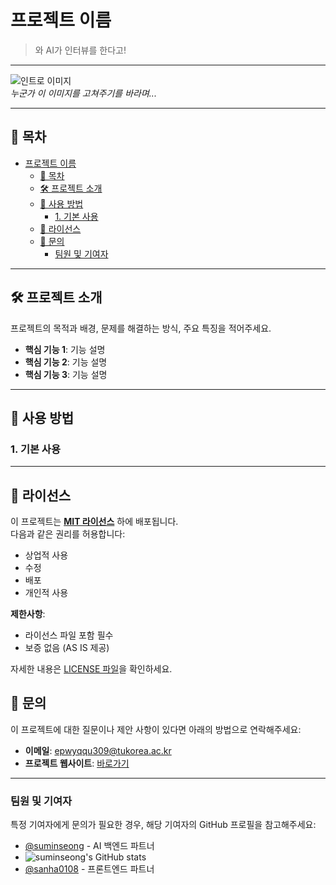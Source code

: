 # 프로젝트 이름
> 와 AI가 인터뷰를 한다고!

---

![인트로 이미지](https://i.ibb.co/Jmjr2fD/Frame-83.png)  
*누군가 이 이미지를 고쳐주기를 바라며...*

---

## 📖 목차
- [프로젝트 이름](#프로젝트-이름)
  - [📖 목차](#-목차)
  - [🛠️ 프로젝트 소개](#️-프로젝트-소개)
  - [🚀 사용 방법](#-사용-방법)
    - [1. 기본 사용](#1-기본-사용)
  - [📜 라이선스](#-라이선스)
  - [📧 문의](#-문의)
    - [팀원 및 기여자](#팀원-및-기여자)

---

## 🛠️ 프로젝트 소개
프로젝트의 목적과 배경, 문제를 해결하는 방식, 주요 특징을 적어주세요.

- **핵심 기능 1**: 기능 설명
- **핵심 기능 2**: 기능 설명
- **핵심 기능 3**: 기능 설명

---


## 🚀 사용 방법
### 1. 기본 사용


---

## 📜 라이선스

이 프로젝트는 **[MIT 라이선스](LICENSE)** 하에 배포됩니다.  
다음과 같은 권리를 허용합니다:

- 상업적 사용
- 수정
- 배포
- 개인적 사용

**제한사항**:
- 라이선스 파일 포함 필수
- 보증 없음 (AS IS 제공)

자세한 내용은 [LICENSE 파일](./LICENSE)을 확인하세요.

## 📧 문의

이 프로젝트에 대한 질문이나 제안 사항이 있다면 아래의 방법으로 연락해주세요:

- **이메일**: [epwyqqu309@tukorea.ac.kr](mailto:epwyqqu309@tukorea.ac.kr)
- **프로젝트 웹사이트**: [바로가기](https://아직없는링크.com)


---

### 팀원 및 기여자
특정 기여자에게 문의가 필요한 경우, 해당 기여자의 GitHub 프로필을 참고해주세요:
- [@suminseong](https://github.com/suminseong) - AI 백엔드 파트너
- ![suminseong's GitHub stats](https://github-readme-stats.vercel.app/api?username=suminseong)
- [@sanha0108](https://github.com/sanha0108) - 프론트엔드 파트너